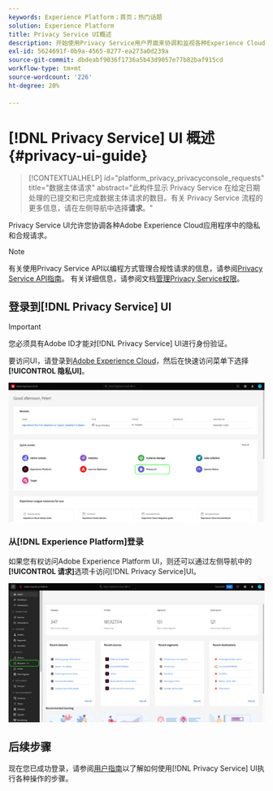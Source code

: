 ```yaml
---
keywords: Experience Platform；首页；热门话题
solution: Experience Platform
title: Privacy Service UI概述
description: 开始使用Privacy Service用户界面来协调和监视各种Experience Cloud应用程序中的隐私请求。
exl-id: 5624691f-0b9a-4565-8277-ea273a0d239a
source-git-commit: dbdeabf9036f1736a5b43d9057e77b82baf915cd
workflow-type: tm+mt
source-wordcount: '226'
ht-degree: 20%

---
```


# [!DNL Privacy Service] UI 概述 {#privacy-ui-guide}

>[!CONTEXTUALHELP]
>id="platform_privacy_privacyconsole_requests"
>title="数据主体请求"
>abstract="此构件显示 Privacy Service 在给定日期处理的已提交和已完成数据主体请求的数目。有关 Privacy Service 流程的更多信息，请在左侧导航中选择&#x200B;**请求**。"

Privacy Service UI允许您协调各种Adobe Experience Cloud应用程序中的隐私和合规请求。

>[!NOTE]
>
>有关使用Privacy Service API以编程方式管理合规性请求的信息，请参阅[Privacy Service API指南](../api/overview.md)。 有关详细信息，请参阅文档[管理Privacy Service权限](../permissions.md)。

## 登录到[!DNL Privacy Service] UI

>[!IMPORTANT]
>
>您必须具有Adobe ID才能对[!DNL Privacy Service] UI进行身份验证。

要访问UI，请登录到[Adobe Experience Cloud](https://experience.adobe.com/)，然后在快速访问菜单下选择&#x200B;**[!UICONTROL 隐私UI]**。

![带有隐私UI的Experience Cloud仪表板已突出显示。](../images/ui-overview/quick-access.png)


### 从[!DNL Experience Platform]登录

如果您有权访问Adobe Experience Platform UI，则还可以通过左侧导航中的&#x200B;**[!UICONTROL 请求]**&#x200B;选项卡访问[!DNL Privacy Service]UI。

![左侧导航栏中突出显示了包含请求的Adobe Experience Platform UI。](../images/ui-overview/platform.png)

## 后续步骤

现在您已成功登录，请参阅[用户指南](user-guide.md)以了解如何使用[!DNL Privacy Service] UI执行各种操作的步骤。
